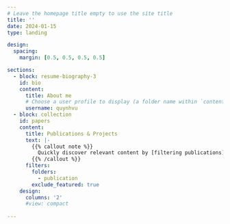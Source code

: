 ```yaml
---
# Leave the homepage title empty to use the site title
title: ''
date: 2024-01-15
type: landing

design:
  spacing:
    margin: [0.5, 0.5, 0.5, 0.5]

sections:
  - block: resume-biography-3
    id: bio
    content:
      title: About me
      # Choose a user profile to display (a folder name within `content/authors/`)
      username: quynhvu
  - block: collection
    id: papers
    content:
      title: Publications & Projects
      text: |-
        {{% callout note %}}
          Quickly discover relevant content by [filtering publications](./publication/).
        {{% /callout %}}
      filters:
        folders:
          - publication
        exclude_featured: true
    design:
      columns: '2'
      #view: compact
  
---
```


